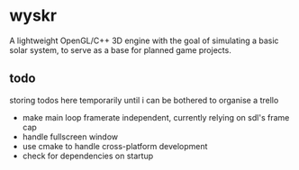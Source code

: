 #   wyskr

A lightweight OpenGL/C++ 3D engine with the goal of simulating a basic solar system, to serve as a base for planned game projects.

## todo

storing todos here temporarily until i can be bothered to organise a trello

*   make main loop framerate independent, currently relying on sdl's frame cap
*   handle fullscreen window
*   use cmake to handle cross-platform development
*   check for dependencies on startup

